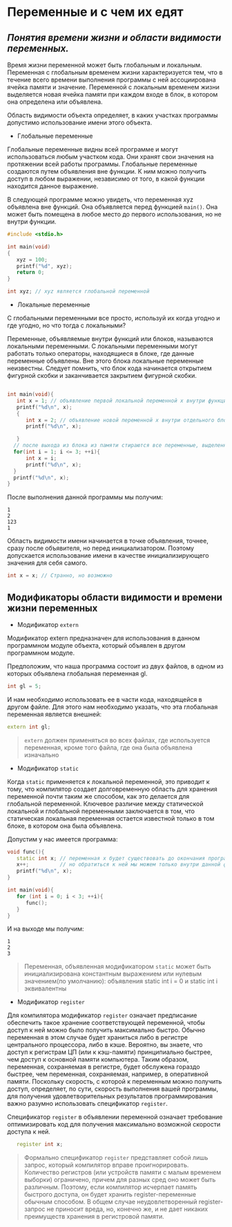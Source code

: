 

# Переменные и с чем их едят

## _Понятия времени жизни и области видимости переменных._

Время жизни переменной может быть глобальным и локальным. Переменная с глобальным временем жизни характеризуется тем, что в течение всего времени выполнения программы с ней ассоциирована ячейка памяти и значение. Переменной с локальным временем жизни выделяется новая ячейка памяти при каждом входе в блок, в котором она определена или объявлена.

Область видимости объекта определяет, в каких участках программы допустимо использование имени этого объекта.

- Глобальные переменные

Глобальные переменные видны всей программе и могут использоваться любым участком кода. Они хранят свои значения на протяжении всей работы программы. Глобальные переменные создаются путем объявления вне функции. К ним можно получить доступ в любом выражении, независимо от того, в какой функции находится данное выражение.

В следующей программе можно увидеть, что переменная xyz объявлена вне функций. Она объявляется перед функцией `main()`. Она может быть помещена в любое место до первого использования, но не внутри функции.

```c++
#include <stdio.h>

int main(void)
{
   xyz = 100;
   printf("%d", xyz);
   return 0; 
}

int xyz; // xyz является глобальной переменной 
```

- Локальные переменные

С глобальными переменными все просто, используй их когда угодно и где угодно, но что тогда с локальными?

Переменные, объявляемые внутри функций или блоков, называются локальными переменными. С локальными переменными могут работать только операторы, находящиеся в блоке, где данные переменные объявлены. Вне этого блока локальные переменные неизвестны.
Следует помнить, что блок кода начинается открытием фигурной скобки и заканчивается закрытием фигурной скобки.

```c++

int main(void){
   int x = 1; // объявление первой локальной переменной х внутри функции
   printf("%d\n", x);
   {
      int x = 2; // объявление новой переменной x внутри отдельного блока
      printf("%d\n", x);

   } 
  // после выхода из блока из памяти стираются все переменные, выделенные в этом блоке
  for(int i = 1; i <= 3; ++i){
      int x = i;
      printf("%d\n", x);
  }
  printf("%d\n", x);
}
```
После выполнения данной программы мы получим:
```
1
2
123
1
```
Область видимости имени начинается в точке объявления, точнее, сразу после объявителя, но перед инициализатором. Поэтому допускается использование имени в качестве инициализирующего значения для себя самого.
```c++ 
int x = x; // Странно, но возможно
```

## Модификаторы области видимости и времени жизни переменных

- Модификатор `extern`


Модификатор extern предназначен для использования в данном программном модуле объекта, который объявлен в другом программном модуле.

Предположим, что наша программа состоит из двух файлов, в одном из которых объявлена глобальная переменная gl.
```c++
int gl = 5;
```
И нам необходимо использовать ее в части кода, находящейся в другом файле. Для этого нам необходимо указать, что эта глобальная переменная является внешней:
```c++
extern int gl;
```
>`extern` должен применяться во всех файлах, где используется переменная, кроме того файла, где она была объявлена изначально

- Модификатор `static`

Когда `static` применяется к локальной переменной, это приводит к тому, что компилятор создает долговременную область для хранения переменной почти таким же способом, как это делается для глобальной переменной. Ключевое различие между статической локальной и глобальной переменными заключается в том, что статическая локальная переменная остается известной только в том блоке, в котором она была объявлена.


Допустим у нас имеется программа:
```c++
void func(){
   static int x; // переменная х будет существовать до окончания программы
   x++;          // но обратиться к ней мы можем только внутри данной функции
   printf("%d\n", x);
}

int main(void){
   for (int i = 0; i < 3; ++i){
      func();
   }
}
```
И на выходе мы получим:
```
1
2
3
```
> Переменная, объявленная модификатором `static` может быть инициализирована константным выражением или нулевым значением(по умолчанию):
> объявления static int i = 0 и static int i эквивалентны

- Модификатор `register`

Для компилятора модификатор `register` означает предписание обеспечить такое хранение соответствующей переменной, чтобы доступ к ней можно было получить максимально быстро. Обычно переменная в этом случае будет храниться либо в регистре центрального процессора, либо в кэше. Вероятно, вы знаете, что доступ к регистрам ЦП (или к кэш-памяти) принципиально быстрее, чем доступ к основной памяти компьютера. Таким образом, переменная, сохраняемая в регистре, будет обслужена гораздо быстрее, чем переменная, сохраняемая, например, в оперативной памяти. Поскольку скорость, с которой к переменным можно получить доступ, определяет, по сути, скорость выполнения вашей программы, для получения удовлетворительных результатов программирования важно разумно использовать спецификатор `register`.

Спецификатор `register` в объявлении переменной означает требование оптимизировать код для получения максимально возможной скорости доступа к ней.
```c++
   register int x;
```

>Формально спецификатор `register` представляет собой лишь запрос, который компилятор вправе проигнорировать. Количество регистров (или устройств памяти с малым временем выборки) ограничено, причем для разных сред оно может быть различным. Поэтому, если компилятор исчерпает память быстрого доступа, он будет хранить register-переменные обычным способом. В общем случае неудовлетворенный register-запрос не приносит вреда, но, конечно же, и не дает никаких преимуществ хранения в регистровой памяти.
